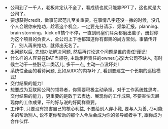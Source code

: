 * 公司到了一千人，老板肯定认不全了，看成绩也就只能靠PPT了，这也就是大公司了。
* 要想获得credit，做事前起范儿至关重要。在事情八字还没一撇的时候，没几个人会跟你来抢功，趁着这个机会，一定要充分请示、频繁汇报，planning、brain storming、kick off搞个不停，一直到码皇们耳朵都磨出茧子，册封你为这个项目的负责人，全公司上下也都知道你有御赐的尚方宝剑。事情传开了，别人再来抢功，就师出无名了。
* 出问题以后, 先想办法解决问题, 然后再讨论这个问题是谁的责任!谨记!
* 什么样的人容易在BAT当领导, 主动承担责任的owner心态!大公司不缺人, 有时候主动干一些脏活二类活儿, 多干一点, 主动一点没坏处!
* 系统性全面的看待问题, 比如从IDC的内存坏了, 看到要建立一个长期的巡检模式!
* 交付结果的能力!
* 想要成为互联网公司的领导者，你需要积极主动承担，对于工作系统性思考，交付结果的能力，更重要的是敢于去表达、展现你的工作成果, 不要害怕去展现你的工作成果，干的好与说的好同样重要。
* 工作中, 只要没有损害自己的核心利益, 不要给别人穿小鞋, 要与人为善, 尽可能多的帮助别人, 说不定你帮助的那个人今后会成为你的领导或者手下, 跟你成为合作伙伴.